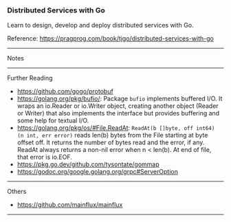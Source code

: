 ### Distributed Services with Go

Learn to design, develop and deploy distributed services with Go.

Reference: https://pragprog.com/book/tjgo/distributed-services-with-go

---

Notes

---

Further Reading

- https://github.com/gogo/protobuf
- https://golang.org/pkg/bufio/: Package `bufio` implements buffered I/O. It wraps an io.Reader or io.Writer object, creating another object (Reader or Writer) that also implements the interface but provides buffering and some help for textual I/O.
- https://golang.org/pkg/os/#File.ReadAt: `ReadAt(b []byte, off int64) (n int, err error)` reads len(b) bytes from the File starting at byte offset off. It returns the number of bytes read and the error, if any. ReadAt always returns a non-nil error when n < len(b). At end of file, that error is io.EOF.
- https://pkg.go.dev/github.com/tysontate/gommap
- https://godoc.org/google.golang.org/grpc#ServerOption

---

Others
- https://github.com/mainflux/mainflux

---
